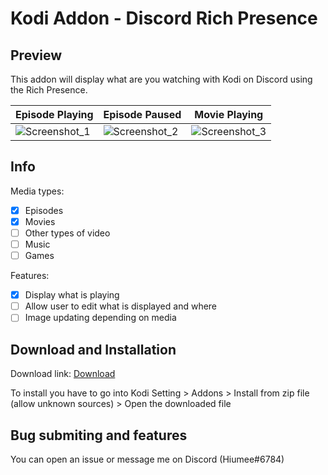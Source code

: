 # Kodi Addon - Discord Rich Presence

## Preview
This addon will display what are you watching with Kodi on Discord using the Rich Presence.

Episode Playing | Episode Paused | Movie Playing
----------------|----------------|--------------
![Screenshot_1](https://i.imgur.com/Yd5h8jx.png)|![Screenshot_2](https://i.imgur.com/e5bGekT.png)|![Screenshot_3](https://i.imgur.com/06y8aoP.png)

## Info
Media types:
- [x] Episodes
- [x] Movies
- [ ] Other types of video
- [ ] Music
- [ ] Games

Features:
- [x] Display what is playing
- [ ] Allow user to edit what is displayed and where
- [ ] Image updating depending on media

## Download and Installation
Download link: [Download](https://github.com/Hiumee/service.discord.richpresence/releases/download/v1.0/service.discord.richpresence.v1.0.zip)

To install you have to go into Kodi Setting > Addons > Install from zip file (allow unknown sources) > Open the downloaded file

## Bug submiting and features
You can open an issue or message me on Discord (Hiumee#6784)

